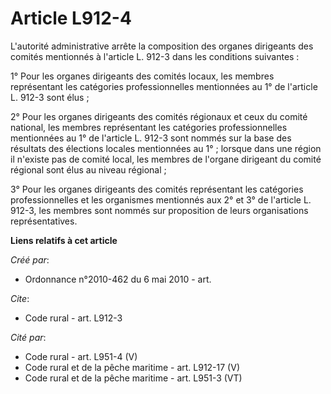 # Article L912-4

L'autorité administrative arrête la composition des organes dirigeants des comités mentionnés à l'article L. 912-3 dans les
conditions suivantes : 

1° Pour les organes dirigeants des comités locaux, les membres représentant les catégories professionnelles mentionnées au 1°
de l'article L. 912-3 sont élus ; 

2° Pour les organes dirigeants des comités régionaux et ceux du comité national, les membres représentant les catégories
professionnelles mentionnées au 1° de l'article L. 912-3 sont nommés sur la base des résultats des élections locales
mentionnées au 1° ; lorsque dans une région il n'existe pas de comité local, les membres de l'organe dirigeant du comité
régional sont élus au niveau régional ; 

3° Pour les organes dirigeants des comités représentant les catégories professionnelles et les organismes mentionnés aux 2°
et 3° de l'article L. 912-3, les membres sont nommés sur proposition de leurs organisations représentatives.

**Liens relatifs à cet article**

_Créé par_:

  - Ordonnance n°2010-462 du 6 mai 2010 - art.

_Cite_:

  - Code rural - art. L912-3

_Cité par_:

  - Code rural - art. L951-4 (V)
  - Code rural et  de la pêche maritime - art. L912-17 (V)
  - Code rural et de la pêche maritime - art. L951-3 (VT)
